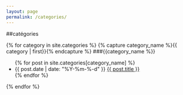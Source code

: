 ```yaml
---
layout: page
permalink: /categories/
---
```

##catégories


{% for category in site.categories %}
{% capture category_name %}{{ category | first}}{% endcapture %}
###{{category_name %}}
<ul>
{% for post in site.categories[category_name] %}
<li>
<span>{{ post.date | date: "%Y-%m-%-d" }}</span>
<a href="{{ post.url | prepend: site.baseurl }}">{{ post.title }}</a>
</li>
{% endfor %}
</ul>
{% endfor %}
